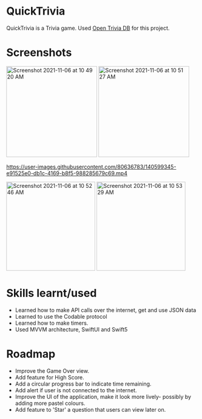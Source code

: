 # QuickTrivia
QuickTrivia is a Trivia game. Used [Open Trivia DB](https://opentdb.com/api_config.php) for this project. 

# Screenshots
<img width="239" alt="Screenshot 2021-11-06 at 10 49 20 AM" src="https://user-images.githubusercontent.com/80636783/140598949-7b54875e-af13-425e-83f2-155616f0a523.png">

<img width="239" alt="Screenshot 2021-11-06 at 10 51 27 AM" src="https://user-images.githubusercontent.com/80636783/140598995-41a316c5-9917-4f5c-a9e6-8993a4a00950.png">


https://user-images.githubusercontent.com/80636783/140599345-e91525e0-db1c-4169-b8f5-988285679c69.mp4


<img width="234" alt="Screenshot 2021-11-06 at 10 52 46 AM" src="https://user-images.githubusercontent.com/80636783/140599013-0a47a7f1-21ab-43dd-8e6a-fb904473641d.png">

<img width="234" alt="Screenshot 2021-11-06 at 10 53 29 AM" src="https://user-images.githubusercontent.com/80636783/140599028-0b134a15-1b0e-4cdb-9e79-70f6c92a8620.png">

# Skills learnt/used
* Learned how to make API calls over the internet, get and use JSON data
* Learned to use the Codable protocol
* Learned how to make timers. 
* Used MVVM architecture, SwiftUI and Swift5 

# Roadmap
* Improve the Game Over view. 
* Add feature for High Score.
* Add a circular progress bar to indicate time remaining.
* Add alert if user is not connected to the internet.
* Improve the UI of the application, make it look more lively- possibly by adding more pastel colours.
* Add feature to 'Star' a question that users can view later on.
